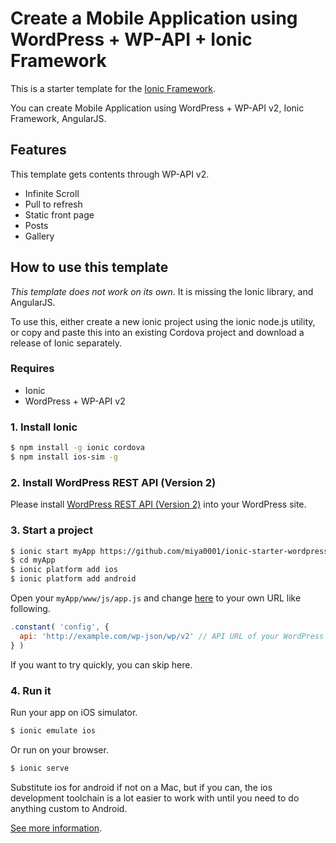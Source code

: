 # Create a Mobile Application using WordPress + WP-API + Ionic Framework

This is a starter template for the [Ionic Framework](http://ionicframework.com/).

You can create Mobile Application using WordPress + WP-API v2, Ionic Framework, AngularJS.

## Features

This template gets contents through WP-API v2.

* Infinite Scroll
* Pull to refresh
* Static front page
* Posts
* Gallery

## How to use this template

*This template does not work on its own*. It is missing the Ionic library, and AngularJS.

To use this, either create a new ionic project using the ionic node.js utility, or copy and paste this into an existing Cordova project and download a release of Ionic separately.

### Requires

* Ionic
* WordPress + WP-API v2

### 1. Install Ionic

```bash
$ npm install -g ionic cordova
$ npm install ios-sim -g
```

### 2. Install WordPress REST API (Version 2)

Please install [WordPress REST API (Version 2)](https://ja.wordpress.org/plugins/rest-api/) into your WordPress site.

### 3. Start a project

```bash
$ ionic start myApp https://github.com/miya0001/ionic-starter-wordpress
$ cd myApp
$ ionic platform add ios
$ ionic platform add android
```

Open your `myApp/www/js/app.js` and change [here](https://github.com/miya0001/ionic-starter-wordpress/blob/master/js/app.js#L11) to your own URL like following.

```javascript
.constant( 'config', {
  api: 'http://example.com/wp-json/wp/v2' // API URL of your WordPress
} )
```

If you want to try quickly, you can skip here.

### 4. Run it

Run your app on iOS simulator.

```bash
$ ionic emulate ios
```

Or run on your browser.

```bash
$ ionic serve
```

Substitute ios for android if not on a Mac, but if you can, the ios development toolchain is a lot easier to work with until you need to do anything custom to Android.

[See more information](http://ionicframework.com/).
